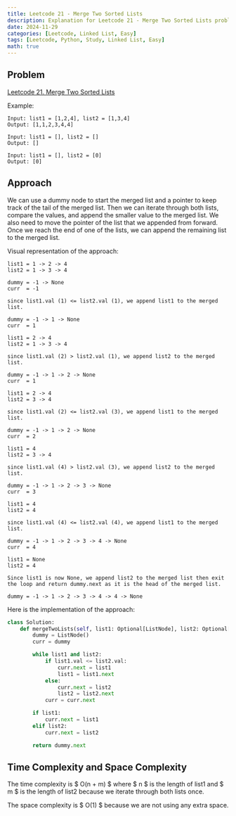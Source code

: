```yaml
---
title: Leetcode 21 - Merge Two Sorted Lists
description: Explanation for Leetcode 21 - Merge Two Sorted Lists problem, and its solution in Python.
date: 2024-11-29
categories: [Leetcode, Linked List, Easy]
tags: [Leetcode, Python, Study, Linked List, Easy]
math: true
---
```


## Problem

[Leetcode 21. Merge Two Sorted Lists](https://leetcode.com/problems/merge-two-sorted-lists/)

Example:
```
Input: list1 = [1,2,4], list2 = [1,3,4]
Output: [1,1,2,3,4,4]

Input: list1 = [], list2 = []
Output: []

Input: list1 = [], list2 = [0]
Output: [0]
```

## Approach

We can use a dummy node to start the merged list and a pointer to keep track of the tail of the merged list. Then we can iterate through both lists, compare the values, and append the smaller value to the merged list. We also need to move the pointer of the list that we appended from forward. Once we reach the end of one of the lists, we can append the remaining list to the merged list.

Visual representation of the approach:
```
list1 = 1 -> 2 -> 4
list2 = 1 -> 3 -> 4

dummy = -1 -> None
curr  = -1

since list1.val (1) <= list2.val (1), we append list1 to the merged list.

dummy = -1 -> 1 -> None
curr  = 1

list1 = 2 -> 4
list2 = 1 -> 3 -> 4

since list1.val (2) > list2.val (1), we append list2 to the merged list.

dummy = -1 -> 1 -> 2 -> None
curr  = 1

list1 = 2 -> 4
list2 = 3 -> 4

since list1.val (2) <= list2.val (3), we append list1 to the merged list.

dummy = -1 -> 1 -> 2 -> None
curr  = 2

list1 = 4
list2 = 3 -> 4

since list1.val (4) > list2.val (3), we append list2 to the merged list.

dummy = -1 -> 1 -> 2 -> 3 -> None
curr  = 3

list1 = 4
list2 = 4

since list1.val (4) <= list2.val (4), we append list1 to the merged list.

dummy = -1 -> 1 -> 2 -> 3 -> 4 -> None
curr  = 4

list1 = None
list2 = 4

Since list1 is now None, we append list2 to the merged list then exit the loop and return dummy.next as it is the head of the merged list.

dummy = -1 -> 1 -> 2 -> 3 -> 4 -> 4 -> None
```

Here is the implementation of the approach:

```python
class Solution:
    def mergeTwoLists(self, list1: Optional[ListNode], list2: Optional[ListNode]) -> Optional[ListNode]:
        dummy = ListNode()
        curr = dummy

        while list1 and list2:
            if list1.val <= list2.val:
                curr.next = list1
                list1 = list1.next
            else:
                curr.next = list2
                list2 = list2.next
            curr = curr.next

        if list1:
            curr.next = list1
        elif list2:
            curr.next = list2

        return dummy.next
```

## Time Complexity and Space Complexity

The time complexity is $ O(n + m) $ where $ n $ is the length of list1 and $ m $ is the length of list2 because we iterate through both lists once.

The space complexity is $ O(1) $ because we are not using any extra space.

